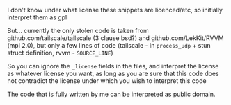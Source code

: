I don't know under what license these snippets are licenced/etc, so initially interpret them as gpl

But... currently the only stolen code is taken from github.com/tailscale/tailscale (3 clause bsd?) and github.com/LekKit/RVVM (mpl 2.0), but only a few lines of code (tailscale - in `process_udp` + stun struct definition, rvvm - `SOURCE_LINE`)

So you can ignore the `_license` fields in the files, and interpret the license as whatever license you want, as long as you are sure that this code does not contradict the license under which you wish to interpret this code

The code that is fully written by me can be interpreted as public domain.
